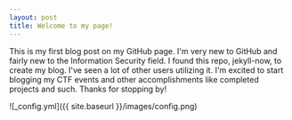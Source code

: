 ```yaml
---
layout: post
title: Welcome to my page!
---
```


This is my first blog post on my GitHub page. I'm very new to GitHub and fairly new to the Information Security field. I found this repo, jekyll-now, to create my blog.
I've seen a lot of other users utilizing it. I'm excited to start blogging my CTF events and other accomplishments like completed projects and such. Thanks for stopping by!

![_config.yml]({{ site.baseurl }}/images/config.png)
